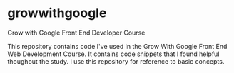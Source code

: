 # growwithgoogle
Grow with Google Front End Developer Course

This repository contains code I've used in the Grow With Google Front End Web Development Course. It contains code snippets that I found helpful thoughout the study. I use this repository for reference to basic concepts.
